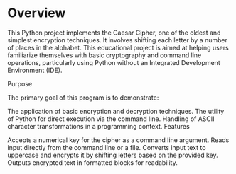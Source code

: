 # Overview

This Python project implements the Caesar Cipher, one of the oldest and simplest encryption techniques. It involves shifting each letter by a number of places in the alphabet. This educational project is aimed at helping users familiarize themselves with basic cryptography and command line operations, particularly using Python without an Integrated Development Environment (IDE).

Purpose

The primary goal of this program is to demonstrate:

The application of basic encryption and decryption techniques.
The utility of Python for direct execution via the command line.
Handling of ASCII character transformations in a programming context.
Features

Accepts a numerical key for the cipher as a command line argument.
Reads input directly from the command line or a file.
Converts input text to uppercase and encrypts it by shifting letters based on the provided key.
Outputs encrypted text in formatted blocks for readability.
